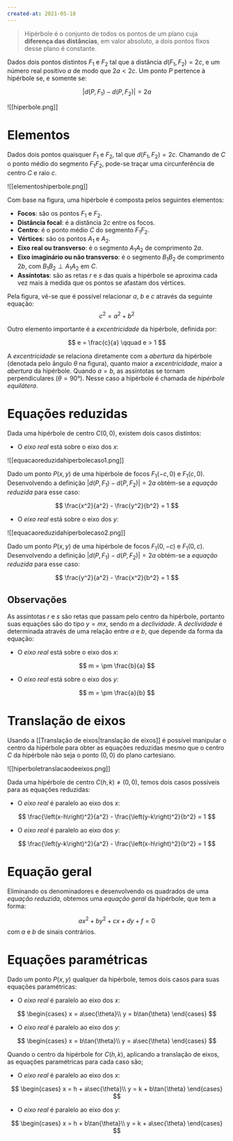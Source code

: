 ```yaml
---
created-at: 2021-05-18
---
```

> Hipérbole é o conjunto de todos os pontos de um plano cuja **diferença das distâncias**, em valor absoluto, a dois pontos fixos desse plano é constante.

Dados dois pontos distintos $F_1$ e $F_2$ tal que a distância $d(F_1, F_2) = 2c$, e um número real positivo $a$ de modo que $2a < 2c$. Um ponto $P$ pertence à hipérbole se, e somente se:

$$
  |d(P,F_1) - d(P,F_2)| = 2a
$$

![[hiperbole.png]]

# Elementos
Dados dois pontos quaisquer $F_1$ e $F_2$, tal que $d(F_1,F_2) = 2c$. Chamando de $C$ o ponto médio do segmento $F_1F_2$, pode-se traçar uma circunferência de centro $C$ e raio $c$.

![[elementoshiperbole.png]]

Com base na figura, uma hipérbole é composta pelos seguintes elementos:
- **Focos**: são os pontos $F_1$ e $F_2$.
- **Distância focal**: é a distância $2c$ entre os focos.
- **Centro**: é o ponto médio $C$ do segmento $F_1F_2$.
- **Vértices**: são os pontos $A_1$ e $A_2$.
- **Eixo real ou transverso**: é o segmento $A_1A_2$ de comprimento $2a$.
- **Eixo imaginário ou não transverso**: é o segmento $B_1B_2$ de comprimento $2b$, com $B_1B_2 \perp A_1A_2$ em $C$.
- **Assíntotas**: são as retas $r$ e $s$ das quais a hipérbole se aproxima cada vez mais à medida que os pontos se afastam dos vértices.

Pela figura, vê-se que é possível relacionar $a$, $b$ e $c$ através da seguinte equação:
$$
  c^2 = a^2 + b^2
$$

Outro elemento importante é a *excentricidade* da hipérbole, definida por:

$$
  e = \frac{c}{a} \qquad e > 1
$$

A *excentricidade* se relaciona diretamente com a *abertura* da hipérbole (denotada pelo ângulo $\theta$ na figura), quanto maior a *excentricidade*, maior a *abertura* da hipérbole. Quando $a = b$, as assíntotas se tornam perpendiculares ($\theta = 90°$). Nesse caso a hipérbole é chamada de *hipérbole equilátera*.

# Equações reduzidas
Dada uma hipérbole de centro $C(0,0)$, existem dois casos distintos:

- O *eixo real* está sobre o eixo dos $x$:

![[equacaoreduzidahiperbolecaso1.png]]

Dado um ponto $P(x,y)$ de uma hipérbole de focos $F_1(-c,0)$  e $F_1(c,0)$. Desenvolvendo a definição $|d(P,F_1) - d(P,F_2)| = 2a$ obtém-se a *equação reduzida* para esse caso:

$$
  \frac{x^2}{a^2} - \frac{y^2}{b^2} = 1
$$

- O *eixo real* está sobre o eixo dos $y$:

![[equacaoreduzidahiperbolecaso2.png]]

Dado um ponto $P(x,y)$ de uma hipérbole de focos $F_1(0,-c)$  e $F_1(0,c)$. Desenvolvendo a definição $|d(P,F_1) - d(P,F_2)| = 2a$ obtém-se a *equação reduzida* para esse caso:

$$
  \frac{y^2}{a^2} - \frac{x^2}{b^2} = 1
$$

## Observações
As assíntotas $r$ e $s$ são retas que passam pelo centro da hipérbole, portanto suas equações são do tipo $y = mx$, sendo $m$ a *declividade*. A *declividade* é determinada através de uma relação entre $a$ e $b$, que depende da forma da equação:

- O *eixo real* está sobre o eixo dos $x$:

$$
  m = \pm \frac{b}{a}
$$

- O *eixo real* está sobre o eixo dos $y$:

$$
  m = \pm \frac{a}{b}
$$

# Translação de eixos
Usando a [[Translação de eixos|translação de eixos]] é possível manipular o centro da hipérbole para obter as equações reduzidas mesmo que o centro $C$ da hipérbole não seja o ponto $(0,0)$ do plano cartesiano.

![[hiperboletranslacaodeeixos.png]]

Dada uma hipérbole de centro $C(h,k) \neq (0,0)$, temos dois casos possíveis para as equações reduzidas:

- O *eixo real* é paralelo ao eixo dos $x$:

$$
  \frac{\left(x-h\right)^2}{a^2} - \frac{\left(y-k\right)^2}{b^2} = 1
$$

- O *eixo real* é paralelo ao eixo dos $y$:

$$
  \frac{\left(y-k\right)^2}{a^2} - \frac{\left(x-h\right)^2}{b^2} = 1
$$

# Equação geral
Eliminando os denominadores e desenvolvendo os quadrados de uma *equação reduzida*, obtemos uma *equação geral* da hipérbole, que tem a forma:

$$
  ax^2 + by^2 + cx + dy + f = 0
$$
com $a$ e $b$ de sinais contrários.

# Equações paramétricas
Dado um ponto $P(x,y)$ qualquer da hipérbole, temos dois casos para suas equações paramétricas:

- O *eixo real* é paralelo ao eixo dos $x$:

$$
\begin{cases}
  x = a\sec{\theta}\\
  y = b\tan{\theta}
\end{cases}
$$

- O *eixo real* é paralelo ao eixo dos $y$:

$$
\begin{cases}
  x = b\tan{\theta}\\
  y = a\sec{\theta}
\end{cases}
$$

Quando o centro da hipérbole for $C(h,k)$, aplicando a translação de eixos, as equações paramétricas para cada caso são;

- O *eixo real* é paralelo ao eixo dos $x$:

$$
\begin{cases}
  x = h + a\sec{\theta}\\
  y = k + b\tan{\theta}
\end{cases}
$$

- O *eixo real* é paralelo ao eixo dos $y$:

$$
\begin{cases}
  x = h + b\tan{\theta}\\
  y = k + a\sec{\theta}
\end{cases}
$$